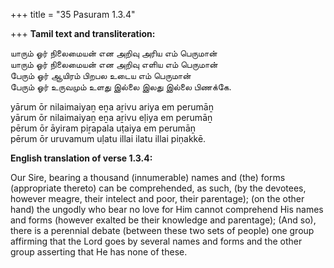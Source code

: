 +++
title = "35 Pasuram 1.3.4"

+++
**Tamil text and transliteration:**

யாரும் ஓர் நிலைமையன் என அறிவு அரிய எம் பெருமான்  
யாரும் ஓர் நிலைமையன் என அறிவு எளிய எம் பெருமான்  
பேரும் ஓர் ஆயிரம் பிறபல உடைய எம் பெருமான்  
பேரும் ஓர் உருவமும் உளது இல்லை இலது இல்லை பிணக்கே.

yārum ōr nilaimaiyaṉ eṉa aṟivu ariya em perumāṉ  
yārum ōr nilaimaiyaṉ eṉa aṟivu eḷiya em perumāṉ  
pērum ōr āyiram piṟapala uṭaiya em perumāṉ  
pērum ōr uruvamum uḷatu illai ilatu illai piṇakkē.

**English translation of verse 1.3.4:**

Our Sire, bearing a thousand (innumerable) names and (the) forms (appropriate thereto) can be comprehended, as such, (by the devotees, however meagre, their intelect and poor, their parentage); (on the other hand) the ungodly who bear no love for Him cannot comprehend His names and forms (however exalted be their knowledge and parentage); (And so), there is a perennial debate (between these two sets of people) one group affirming that the Lord goes by several names and forms and the other group asserting that He has none of these.


